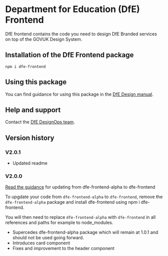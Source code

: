 # Department for Education (DfE) Frontend

DfE frontend contains the code you need to design DfE Branded services on top of the GOVUK Design System.

## Installation of the DfE Frontend package

`npm i dfe-frontend`

## Using this package

You can find guidance for using this package in the [DfE Design manual](https://design.education.gov.uk/design-system).

## Help and support

Contact the [DfE DesignOps team](https://design.education.gov.uk/design-ops).

## Version history

### V2.0.1 

- Updated readme

### V2.0.0

[Read the guidance](https://design.education.gov.uk/design-system/dfe-frontend/updating-from-alpha) for updating from dfe-frontend-alpha to dfe-frontend

To upgdate your code from `dfe-frontend-alpha` to `dfe-frontend`, remove the `dfe-frontend-alpha` package  and install dfe-frontend using npm i dfe-frontend.

You will then need to replace `dfe-frontend-alpha` with `dfe-frontend` in all references and paths for example to node_modules.

- Supercedes dfe-frontend-alpha package which will remain at 1.0.1 and should not be used going forward.
- Introduces card component
- Fixes and improvement to the header component
